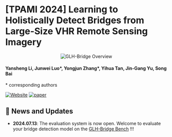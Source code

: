 # [TPAMI 2024] Learning to Holistically Detect Bridges from Large-Size VHR Remote Sensing Imagery 
<p align="center">
    <img src="https://i.imgur.com/waxVImv.png" alt="GLH-Bridge Overview">
</p>

#### Yansheng Li, Junwei Luo*, Yongjun Zhang*, Yihua Tan, Jin-Gang Yu, Song Bai
\* corresponding authors



[![Website](https://img.shields.io/badge/Project-Website-87CEEB)](https://luo-z13.github.io/GLH-Bridge-page/)
[![paper](https://img.shields.io/badge/TPAMI-Paper-<COLOR>.svg)](https://ieeexplore.ieee.org/document/10509806)

## 📢 News and Updates
- **2024.07.13**: The evaluation system is now open. Welcome to evaluate your bridge detection model on the [GLH-Bridge Bench](https://www.codabench.org/competitions/3371/) !!!


<!-- 

Thanks to the webpage template [colorful project](http://richzhang.github.io/colorization/). See how the webpage looks [here](https://richzhang.github.io/webpage-template).
 -->
 
